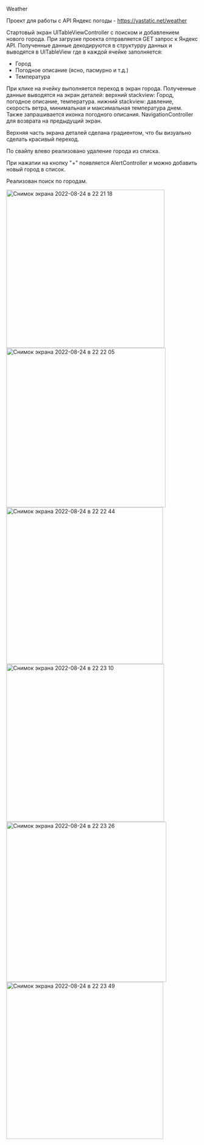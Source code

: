 Weather

Проект для работы с API Яндекс погоды - https://yastatic.net/weather

Стартовый экран UITableViewController с поиском и добавлением нового города.
При загрузке проекта отправляется GET запрос к Яндекс API. Полученные данные декодируются в структурру данных и выводятся в UITableView где в каждой 
ячейке заполняется:
- Город
- Погодное описание (ясно, пасмурно и т.д.)
- Температура

При клике на ячейку выполняется переход в экран города. Полученные данные выводятся на экран деталей:
верхний stackview: Город, погодное описание, температура.
нижний stackview: давление, скорость ветра, минимальная и максимальная температура днем.
Также запрашивается иконка погодного описания. 
NavigationController для возврата на предыдущий экран.

Верхняя часть экрана деталей сделана градиентом, что бы визуально сделать красивый переход.

По свайпу влево реализовано удаление города из списка.

При нажатии на кнопку "+" появляется AlertController и можно добавить новый город в список.

Реализован поиск по городам.

<img width="415" alt="Снимок экрана 2022-08-24 в 22 21 18" src="https://user-images.githubusercontent.com/98170830/186505504-f93cb3f9-028a-46c7-a306-057f59089a77.png">
<img width="418" alt="Снимок экрана 2022-08-24 в 22 22 05" src="https://user-images.githubusercontent.com/98170830/186505549-fe15abc9-024f-4f62-aaae-0f952a4271de.png">
<img width="411" alt="Снимок экрана 2022-08-24 в 22 22 44" src="https://user-images.githubusercontent.com/98170830/186505582-f2bd9e2e-d33c-44f8-afba-ecd48a9f5686.png">
<img width="414" alt="Снимок экрана 2022-08-24 в 22 23 10" src="https://user-images.githubusercontent.com/98170830/186505606-9a847691-2b03-4ba1-a612-c6cf281887af.png">
<img width="420" alt="Снимок экрана 2022-08-24 в 22 23 26" src="https://user-images.githubusercontent.com/98170830/186505636-7715f4ed-a9d2-477d-ac3a-7c014948a347.png">
<img width="412" alt="Снимок экрана 2022-08-24 в 22 23 49" src="https://user-images.githubusercontent.com/98170830/186505648-407d625b-f184-4617-bffb-e49236fc51f3.png">
